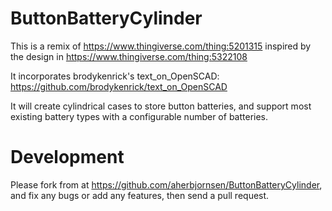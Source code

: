 # ButtonBatteryCylinder
This is a remix of https://www.thingiverse.com/thing:5201315 inspired by the design in https://www.thingiverse.com/thing:5322108

It incorporates brodykenrick's text_on_OpenSCAD: https://github.com/brodykenrick/text_on_OpenSCAD

It will create cylindrical cases to store button batteries, and support most existing battery types with a configurable number of batteries.

# Development

Please fork from at https://github.com/aherbjornsen/ButtonBatteryCylinder, and fix any bugs or add any features, then send a pull request.
